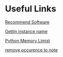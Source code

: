 # Useful Links
[Recommend Software](https://softwarerecs.stackexchange.com/)

[Gettin instance name](https://stackoverflow.com/questions/510972/getting-the-class-name-of-an-instance-in-python?rq=1)

[Python Memory Limist](https://stackoverflow.com/questions/855191/how-big-can-a-python-array-get)



[remove occurence to note](https://stackoverflow.com/questions/51518601/how-to-remove-every-occurrence-of-sub-list-from-list/51518663#51518663)
